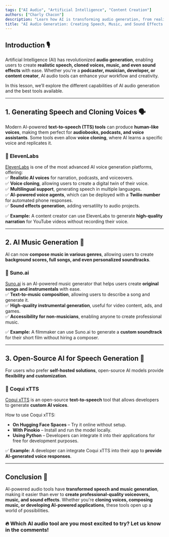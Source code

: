 ```yaml
---
tags: ["AI Audio", "Artificial Intelligence", "Content Creation"] 
authors: ["Charly Chacon"]
description: "Learn how AI is transforming audio generation, from realistic speech synthesis and voice cloning to music composition and sound effects."
title: "AI Audio Generation: Creating Speech, Music, and Sound Effects with AI"
---
```


## Introduction 🎙️  
Artificial Intelligence (AI) has revolutionized **audio generation**, enabling users to create **realistic speech, cloned voices, music, and even sound effects** with ease. Whether you're a **podcaster, musician, developer, or content creator**, AI audio tools can enhance your workflow and creativity.

In this lesson, we’ll explore the different capabilities of AI audio generation and the best tools available.

---

## 1. Generating Speech and Cloning Voices 🗣️  
Modern AI-powered **text-to-speech (TTS) tools** can produce **human-like voices**, making them perfect for **audiobooks, podcasts, and voice assistants**. Some tools even allow **voice cloning**, where AI learns a specific voice and replicates it.

### 🔹 ElevenLabs  
[ElevenLabs](https://elevenlabs.io) is one of the most advanced AI voice generation platforms, offering:  
✅ **Realistic AI voices** for narration, podcasts, and voiceovers.  
✅ **Voice cloning**, allowing users to create a digital twin of their voice.  
✅ **Multilingual support**, generating speech in multiple languages.  
✅ **AI-powered voice agents**, which can be deployed with a **Twilio number** for automated phone responses.  
✅ **Sound effects generation**, adding versatility to audio projects.

✅ **Example:** A content creator can use ElevenLabs to generate **high-quality narration** for YouTube videos without recording their voice.

---

## 2. AI Music Generation 🎵  
AI can now **compose music in various genres**, allowing users to create **background scores, full songs, and even personalized soundtracks**.

### 🔹 Suno.ai  
[Suno.ai](https://suno.ai) is an AI-powered music generator that helps users create **original songs and instrumentals** with ease.  
✅ **Text-to-music composition**, allowing users to describe a song and generate it.  
✅ **High-quality instrumental generation**, useful for video content, ads, and games.  
✅ **Accessibility for non-musicians**, enabling anyone to create professional music.

✅ **Example:** A filmmaker can use Suno.ai to generate a **custom soundtrack** for their short film without hiring a composer.

---

## 3. Open-Source AI for Speech Generation 🐍  
For users who prefer **self-hosted solutions**, open-source AI models provide **flexibility and customization**.

### 🔹 Coqui xTTS  
[Coqui xTTS](https://huggingface.co/spaces/coqui/xtts) is an open-source **text-to-speech** tool that allows developers to generate **custom AI voices**.

How to use Coqui xTTS:  
- **On Hugging Face Spaces** – Try it online without setup.  
- **With Pinokio** – Install and run the model locally.  
- **Using Python** – Developers can integrate it into their applications for free for development purposes.

✅ **Example:** A developer can integrate Coqui xTTS into their app to **provide AI-generated voice responses**.

---

## Conclusion 🚀  
AI-powered audio tools have **transformed speech and music generation**, making it easier than ever to **create professional-quality voiceovers, music, and sound effects**. Whether you're **cloning voices, composing music, or developing AI-powered applications**, these tools open up a world of possibilities.

### 🔥 Which AI audio tool are you most excited to try? Let us know in the comments!
